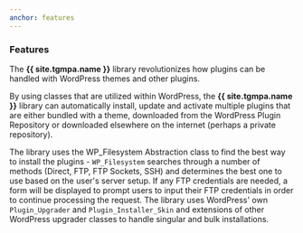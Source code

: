 ```yaml
---
anchor: features
---
```


###	Features

The **{{ site.tgmpa.name }}** library revolutionizes how plugins can be handled with WordPress themes and other plugins.

By using classes that are utilized within WordPress, the **{{ site.tgmpa.name }}** library can automatically install, update and activate multiple plugins that are either bundled with a theme, downloaded from the WordPress Plugin Repository or downloaded elsewhere on the internet (perhaps a private repository).

The library uses the WP_Filesystem Abstraction class to find the best way to install the plugins - `WP_Filesystem` searches through a number of methods (Direct, FTP, FTP Sockets, SSH) and determines the best one to use based on the user's server setup. If any FTP credentials are needed, a form will be displayed to prompt users to input their FTP credentials in order to continue processing the request. The library uses WordPress' own `Plugin_Upgrader` and `Plugin_Installer_Skin` and extensions of other WordPress upgrader classes to handle singular and bulk installations.